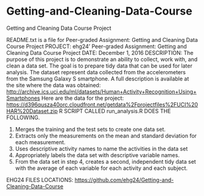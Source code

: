 # Getting-and-Cleaning-Data-Course
Getting and Cleaning Data Course Project

README.txt is a file for Peer-graded Assignment: Getting and Cleaning Data Course Project
PROJECT: ehg24’ Peer-graded Assignment: Getting and Cleaning Data Course Project 
DATE: December 1, 2016
DESCRIPTION: The purpose of this project is to demonstrate an ability to collect, work with, and clean a data set. The goal is to prepare tidy data that can be used for later analysis.
The dataset represent data collected from the accelerometers from the Samsung Galaxy S smartphone. A full description is available at the site where the data was obtained:
http://archive.ics.uci.edu/ml/datasets/Human+Activity+Recognition+Using+Smartphones
Here are the data for the project:
https://d396qusza40orc.cloudfront.net/getdata%2Fprojectfiles%2FUCI%20HAR%20Dataset.zip
 R SCRIPT CALLED  run_analysis.R   DOES THE FOLLOWING.
1.	Merges the training and the test sets to create one data set.
2.	Extracts only the measurements on the mean and standard deviation for each measurement.
3.	Uses descriptive activity names to name the activities in the data set
4.	Appropriately labels the data set with descriptive variable names.
5.	From the data set in step 4, creates a second, independent tidy data set with the average of each variable for each activity and each subject.

EHG24 FILES LOCATIONS:
https://github.com/ehg24/Getting-and-Cleaning-Data-Course

